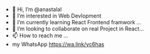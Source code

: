 - 👋 Hi, I’m @anastalal
- 👀 I’m interested in Web Devlopment
- 🌱 I’m currently learning React Frontend framwork ...
- 💞️ I’m looking to collaborate on real Project in React...
- 📫 How to reach me ... 
-  my WhatsApp https://wa.link/yc6has

<!---
anastalal/anastalal is a ✨ special ✨ repository because its `README.md` (this file) appears on your GitHub profile.
You can click the Preview link to take a look at your changes.
--->
